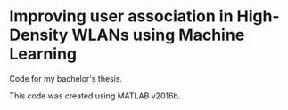 # Improving user association in High-Density WLANs using Machine Learning
Code for my bachelor's thesis.

This code was created using MATLAB v2016b.
